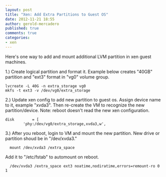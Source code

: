 ```yaml
---
layout: post
title: "Xen: Add Extra Partitions to Guest OS"
date: 2012-11-21 18:55
author: gerold-mercadero
published: true
comments: true
categories:
- xen
---
```



Here's one way to add and mount additional LVM partition in xen guest machines.

1.)  Create logical partition and format it.  Example below creates "40GB" partition and "ext3" format in "vg0" volume group.

```
lvcreate -L 40G -n extra_storage vg0
mkfs -t ext3 -v /dev/vg0/extra_storage
```

2.)  Update xen config to add new partition to guest os.  Assign device name to it, example "xvda3".  Then re-create the VM to recognize the new partition/device. Note: reboot doesn't read the new xen configuration.

```
disk        = [
        'phy:/dev/vg0/extra_storage,xvda3,w',
```

3.)  After you reboot, login to VM and mount the new partition.  New drive or partition shoud be in "/dev/xvda3."

```
  mount /dev/xvda3 /extra_space
```

Add it to "/etc/fstab" to automount on reboot.

```
  /dev/xvda3 /extra_space ext3 noatime,nodiratime,errors=remount-ro 0 1
```
